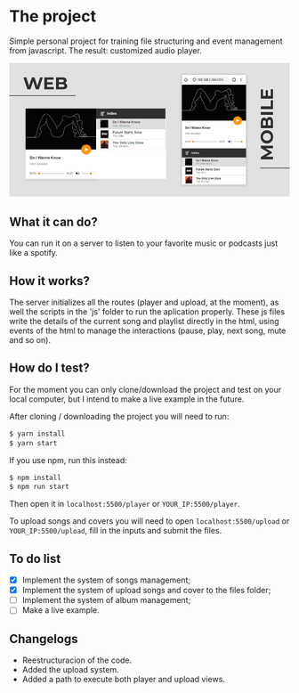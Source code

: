 # The project
Simple personal project for training file structuring and event management from javascript. The result: customized audio player.

![Screenshots-v1.0](https://raw.githubusercontent.com/Tecnogado/audio-player/master/screenshots/audio-player-1.0.png)

## What it can do?
You can run it on a server to listen to your favorite music or podcasts just like a spotify.

## How it works?
The server initializes all the routes (player and upload, at the moment), as well the scripts in the 'js' folder to run the aplication properly. These js files write the details of the current song and playlist directly in the html, using events of the html to manage the interactions (pause, play, next song, mute and so on).

## How do I test?
For the moment you can only clone/download the project and test on your local computer, but I intend to make a live example in the future.

After cloning / downloading the project you will need to run:
```bash
$ yarn install
$ yarn start
```
If you use npm, run this instead:
```bash
$ npm install
$ npm run start
```
Then open it in `localhost:5500/player` or `YOUR_IP:5500/player`.

To upload songs and covers you will need to open `localhost:5500/upload` or `YOUR_IP:5500/upload`, fill in the inputs and submit the files.

## To do list
- [x] Implement the system of songs management;
- [x] Implement the system of upload songs and cover to the files folder;
- [ ] Implement the system of album management;
- [ ] Make a live example.

## Changelogs
- Reestructuracion of the code.
- Added the upload system.
- Added a path to execute both player and upload views.
